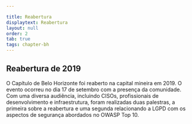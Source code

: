 ```yaml
---

title: Reabertura
displaytext: Reabertura
layout: null
order: 2
tab: true
tags: chapter-bh
---
```


<h2>Reabertura de 2019</h2>

O Capítulo de Belo Horizonte foi reaberto na capital mineira em 2019. O
evento ocorreu no dia 17 de setembro com a presença da comunidade. Com
uma diversa audiência, incluindo CISOs, profissionais de desenvolvimento
e infraestrutura, foram realizadas duas palestras, a primeira sobre a
reabertura e uma segunda relacionando a LGPD com os aspectos de
segurança abordados no OWASP Top 10.